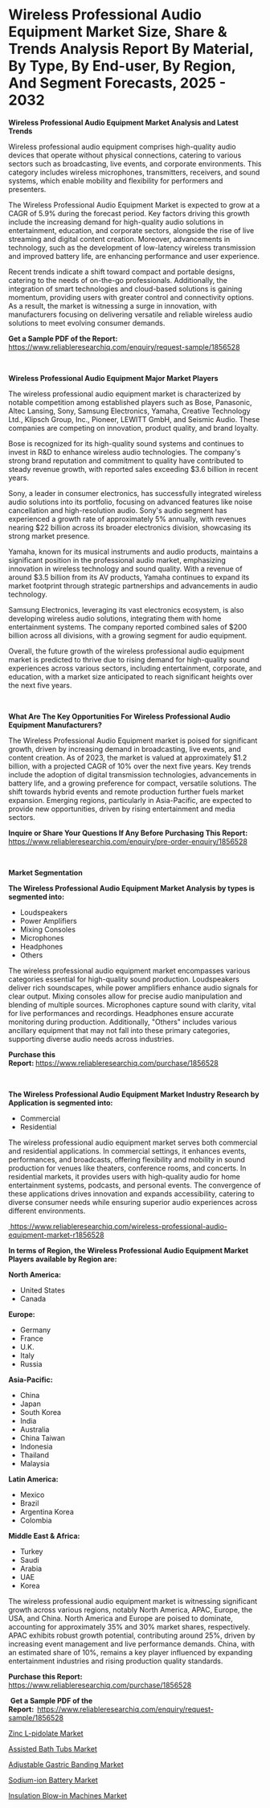 <p><h1>Wireless Professional Audio Equipment Market Size, Share & Trends Analysis Report By Material, By Type, By End-user, By Region, And Segment Forecasts, 2025 - 2032</h1></p><p><strong>Wireless Professional Audio Equipment Market Analysis and Latest Trends</strong></p>
<p><p>Wireless professional audio equipment comprises high-quality audio devices that operate without physical connections, catering to various sectors such as broadcasting, live events, and corporate environments. This category includes wireless microphones, transmitters, receivers, and sound systems, which enable mobility and flexibility for performers and presenters.</p><p>The Wireless Professional Audio Equipment Market is expected to grow at a CAGR of 5.9% during the forecast period. Key factors driving this growth include the increasing demand for high-quality audio solutions in entertainment, education, and corporate sectors, alongside the rise of live streaming and digital content creation. Moreover, advancements in technology, such as the development of low-latency wireless transmission and improved battery life, are enhancing performance and user experience.</p><p>Recent trends indicate a shift toward compact and portable designs, catering to the needs of on-the-go professionals. Additionally, the integration of smart technologies and cloud-based solutions is gaining momentum, providing users with greater control and connectivity options. As a result, the market is witnessing a surge in innovation, with manufacturers focusing on delivering versatile and reliable wireless audio solutions to meet evolving consumer demands.</p></p>
<p><strong>Get a Sample PDF of the Report:&nbsp;</strong> <a href="https://www.reliableresearchiq.com/enquiry/request-sample/1856528?utm_campaign=1117&utm_medium=2&utm_source=Github&utm_content=ia&utm_term=08012025&utm_id=wireless-professional-audio-equipment">https://www.reliableresearchiq.com/enquiry/request-sample/1856528</a></p>
<p>&nbsp;</p>
<p><strong>Wireless Professional Audio Equipment Major Market Players</strong></p>
<p><p>The wireless professional audio equipment market is characterized by notable competition among established players such as Bose, Panasonic, Altec Lansing, Sony, Samsung Electronics, Yamaha, Creative Technology Ltd., Klipsch Group, Inc., Pioneer, LEWITT GmbH, and Seismic Audio. These companies are competing on innovation, product quality, and brand loyalty.</p><p>Bose is recognized for its high-quality sound systems and continues to invest in R&D to enhance wireless audio technologies. The company's strong brand reputation and commitment to quality have contributed to steady revenue growth, with reported sales exceeding $3.6 billion in recent years.</p><p>Sony, a leader in consumer electronics, has successfully integrated wireless audio solutions into its portfolio, focusing on advanced features like noise cancellation and high-resolution audio. Sony's audio segment has experienced a growth rate of approximately 5% annually, with revenues nearing $22 billion across its broader electronics division, showcasing its strong market presence.</p><p>Yamaha, known for its musical instruments and audio products, maintains a significant position in the professional audio market, emphasizing innovation in wireless technology and sound quality. With a revenue of around $3.5 billion from its AV products, Yamaha continues to expand its market footprint through strategic partnerships and advancements in audio technology.</p><p>Samsung Electronics, leveraging its vast electronics ecosystem, is also developing wireless audio solutions, integrating them with home entertainment systems. The company reported combined sales of $200 billion across all divisions, with a growing segment for audio equipment.</p><p>Overall, the future growth of the wireless professional audio equipment market is predicted to thrive due to rising demand for high-quality sound experiences across various sectors, including entertainment, corporate, and education, with a market size anticipated to reach significant heights over the next five years.</p></p>
<p>&nbsp;</p>
<p><strong>What Are The Key Opportunities For Wireless Professional Audio Equipment Manufacturers?</strong></p>
<p><p>The Wireless Professional Audio Equipment market is poised for significant growth, driven by increasing demand in broadcasting, live events, and content creation. As of 2023, the market is valued at approximately $1.2 billion, with a projected CAGR of 10% over the next five years. Key trends include the adoption of digital transmission technologies, advancements in battery life, and a growing preference for compact, versatile solutions. The shift towards hybrid events and remote production further fuels market expansion. Emerging regions, particularly in Asia-Pacific, are expected to provide new opportunities, driven by rising entertainment and media sectors.</p></p>
<p><strong>Inquire or Share Your Questions If Any Before Purchasing This Report:</strong> <a href="https://www.reliableresearchiq.com/enquiry/pre-order-enquiry/1856528?utm_campaign=1117&utm_medium=2&utm_source=Github&utm_content=ia&utm_term=08012025&utm_id=wireless-professional-audio-equipment">https://www.reliableresearchiq.com/enquiry/pre-order-enquiry/1856528</a></p>
<p>&nbsp;</p>
<p><strong>Market Segmentation</strong></p>
<p><strong>The Wireless Professional Audio Equipment Market Analysis by types is segmented into:</strong></p>
<p><ul><li>Loudspeakers</li><li>Power Amplifiers</li><li>Mixing Consoles</li><li>Microphones</li><li>Headphones</li><li>Others</li></ul></p>
<p><p>The wireless professional audio equipment market encompasses various categories essential for high-quality sound production. Loudspeakers deliver rich soundscapes, while power amplifiers enhance audio signals for clear output. Mixing consoles allow for precise audio manipulation and blending of multiple sources. Microphones capture sound with clarity, vital for live performances and recordings. Headphones ensure accurate monitoring during production. Additionally, "Others" includes various ancillary equipment that may not fall into these primary categories, supporting diverse audio needs across industries.</p></p>
<p><strong>Purchase this Report:&nbsp;</strong><a href="https://www.reliableresearchiq.com/purchase/1856528?utm_campaign=1117&utm_medium=2&utm_source=Github&utm_content=ia&utm_term=08012025&utm_id=wireless-professional-audio-equipment">https://www.reliableresearchiq.com/purchase/1856528</a></p>
<p>&nbsp;</p>
<p><strong>The Wireless Professional Audio Equipment Market Industry Research by Application is segmented into:</strong></p>
<p><ul><li>Commercial</li><li>Residential</li></ul></p>
<p><p>The wireless professional audio equipment market serves both commercial and residential applications. In commercial settings, it enhances events, performances, and broadcasts, offering flexibility and mobility in sound production for venues like theaters, conference rooms, and concerts. In residential markets, it provides users with high-quality audio for home entertainment systems, podcasts, and personal events. The convergence of these applications drives innovation and expands accessibility, catering to diverse consumer needs while ensuring superior audio experiences across different environments.</p></p>
<p><a href="https://www.reliableresearchiq.com/wireless-professional-audio-equipment-market-r1856528?utm_campaign=1117&utm_medium=2&utm_source=Github&utm_content=ia&utm_term=08012025&utm_id=wireless-professional-audio-equipment">&nbsp;https://www.reliableresearchiq.com/wireless-professional-audio-equipment-market-r1856528</a></p>
<p><strong>In terms of Region, the Wireless Professional Audio Equipment Market Players available by Region are:</strong></p>
<p>
    <p> <strong> North America: </strong>
        <ul>
            <li>United States</li>
            <li>Canada</li>
        </ul>
        </p> 
    <p> <strong> Europe: </strong>
        <ul>
            <li>Germany</li>
            <li>France</li>
            <li>U.K.</li>
            <li>Italy</li>
            <li>Russia</li>
        </ul>
        </p> 
    <p> <strong> Asia-Pacific: </strong>
        <ul>
            <li>China</li>
            <li>Japan</li>
            <li>South Korea</li>
            <li>India</li>
            <li>Australia</li>
            <li>China Taiwan</li>
            <li>Indonesia</li>
            <li>Thailand</li>
            <li>Malaysia</li>
        </ul>
        </p> 
    <p> <strong> Latin America: </strong>
        <ul>
            <li>Mexico</li>
            <li>Brazil</li>
            <li>Argentina Korea</li>
            <li>Colombia</li>
        </ul>
        </p> 
    <p> <strong> Middle East & Africa: </strong>
        <ul>
            <li>Turkey</li>
            <li>Saudi</li>
            <li>Arabia</li>
            <li>UAE</li>
            <li>Korea</li>
        </ul>
    </p>
    </p>
<p><p>The wireless professional audio equipment market is witnessing significant growth across various regions, notably North America, APAC, Europe, the USA, and China. North America and Europe are poised to dominate, accounting for approximately 35% and 30% market shares, respectively. APAC exhibits robust growth potential, contributing around 25%, driven by increasing event management and live performance demands. China, with an estimated share of 10%, remains a key player influenced by expanding entertainment industries and rising production quality standards.</p></p>
<p><strong>Purchase this Report: </strong><a href="https://www.reliableresearchiq.com/purchase/1856528?utm_campaign=1117&utm_medium=2&utm_source=Github&utm_content=ia&utm_term=08012025&utm_id=wireless-professional-audio-equipment">https://www.reliableresearchiq.com/purchase/1856528</a></p>
<p>&nbsp;<strong>Get a Sample PDF of the Report:&nbsp;&nbsp;</strong><a href="https://www.reliableresearchiq.com/enquiry/request-sample/1856528?utm_campaign=1117&utm_medium=2&utm_source=Github&utm_content=ia&utm_term=08012025&utm_id=wireless-professional-audio-equipment">https://www.reliableresearchiq.com/enquiry/request-sample/1856528</a></p>
<p><strong></strong></p>
<p><p><a href="https://www.linkedin.com/pulse/future-market-revenue-zinc-l-pidolate-projected-11-cagr-from-hxyce?utm_campaign=1117&utm_medium=2&utm_source=Github&utm_content=ia&utm_term=08012025&utm_id=wireless-professional-audio-equipment">Zinc L-pidolate Market</a></p><p><a href="https://www.linkedin.com/pulse/projected-growth-assisted-bath-tubs-market-key-forces-staggering-z23pe?utm_campaign=1117&utm_medium=2&utm_source=Github&utm_content=ia&utm_term=08012025&utm_id=wireless-professional-audio-equipment">Assisted Bath Tubs Market</a></p><p><a href="https://www.linkedin.com/pulse/aligning-strategies-growth-adjustable-gastric-banding-market-n2tmc?utm_campaign=1117&utm_medium=2&utm_source=Github&utm_content=ia&utm_term=08012025&utm_id=wireless-professional-audio-equipment">Adjustable Gastric Banding Market</a></p><p><a href="https://www.linkedin.com/pulse/data-global-sodium-ion-battery-markets-share-size-growth-dq1ce?utm_campaign=1117&utm_medium=2&utm_source=Github&utm_content=ia&utm_term=08012025&utm_id=wireless-professional-audio-equipment">Sodium-ion Battery Market</a></p><p><a href="https://www.linkedin.com/pulse/insulation-blow-in-machines-market-size-share-analysis-2025-2032-rhiic?utm_campaign=1117&utm_medium=2&utm_source=Github&utm_content=ia&utm_term=08012025&utm_id=wireless-professional-audio-equipment">Insulation Blow-in Machines Market</a></p></p>
